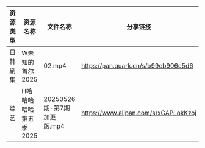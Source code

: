 | 资源类型 | 资源名称          | 文件名称                 | 分享链接                                 | 更新时间                |
| ---- | ------------- | -------------------- | ------------------------------------ | ------------------- |
| 日韩剧集 | W未知的首尔2025    | 02.mp4               | https://pan.quark.cn/s/b99eb906c5d6  | 2025-05-26 01:26:41 |
| 综艺   | H哈哈哈哈哈第五季2025 | 20250526期-第7期加更版.mp4 | https://www.alipan.com/s/xGAPLokKzoj | 2025-05-26 13:05:58 |
